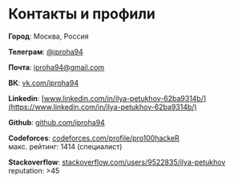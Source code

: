 # Контакты и профили

**Город**: Москва, Россия  

**Телеграм**: [@iproha94](https://t.me/iproha94)  

**Почта**: [iproha94@gmail.com](mailto:iproha94@gmail.com)  

**ВК**: [vk.com/iproha94](https://vk.com/iproha94)  

**Linkedin**: [www.linkedin.com/in/ilya-petukhov-62ba9314b/](https://www.linkedin.com/in/ilya-petukhov-62ba9314b/)  

**Github**: [github.com/iproha94](https://github.com/iproha94)  

**Codeforces**: [codeforces.com/profile/pro100hackeR](https://codeforces.com/profile/pro100hackeR)  
макс. рейтинг: 1414 (специалист)

**Stackoverflow**: [stackoverflow.com/users/9522835/ilya-petukhov](https://stackoverflow.com/users/9522835/ilya-petukhov)  
reputation: >45  
